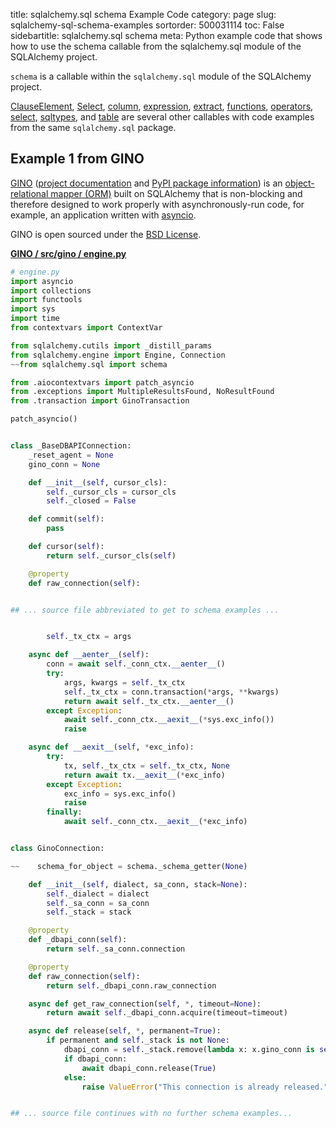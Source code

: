 title: sqlalchemy.sql schema Example Code
category: page
slug: sqlalchemy-sql-schema-examples
sortorder: 500031114
toc: False
sidebartitle: sqlalchemy.sql schema
meta: Python example code that shows how to use the schema callable from the sqlalchemy.sql module of the SQLAlchemy project.


`schema` is a callable within the `sqlalchemy.sql` module of the SQLAlchemy project.

<a href="/sqlalchemy-sql-clauseelement-examples.html">ClauseElement</a>,
<a href="/sqlalchemy-sql-select-examples.html">Select</a>,
<a href="/sqlalchemy-sql-column-examples.html">column</a>,
<a href="/sqlalchemy-sql-expression-examples.html">expression</a>,
<a href="/sqlalchemy-sql-extract-examples.html">extract</a>,
<a href="/sqlalchemy-sql-functions-examples.html">functions</a>,
<a href="/sqlalchemy-sql-operators-examples.html">operators</a>,
<a href="/sqlalchemy-sql-select-examples.html">select</a>,
<a href="/sqlalchemy-sql-sqltypes-examples.html">sqltypes</a>,
and <a href="/sqlalchemy-sql-table-examples.html">table</a>
are several other callables with code examples from the same `sqlalchemy.sql` package.

## Example 1 from GINO
[GINO](https://github.com/fantix/gino)
([project documentation](https://python-gino.readthedocs.io/en/latest/)
and
[PyPI package information](https://pypi.org/project/gino/))
is an [object-relational mapper (ORM)](/object-relational-mappers-orms.html)
built on SQLAlchemy that is non-blocking and therefore designed to work properly
with asynchronously-run code, for example, an application written with
[asyncio](https://docs.python.org/3/library/asyncio.html).

GINO is open sourced under the [BSD License](https://github.com/python-gino/gino/blob/master/LICENSE).

[**GINO / src/gino / engine.py**](https://github.com/python-gino/gino/blob/master/src/gino/./engine.py)

```python
# engine.py
import asyncio
import collections
import functools
import sys
import time
from contextvars import ContextVar

from sqlalchemy.cutils import _distill_params
from sqlalchemy.engine import Engine, Connection
~~from sqlalchemy.sql import schema

from .aiocontextvars import patch_asyncio
from .exceptions import MultipleResultsFound, NoResultFound
from .transaction import GinoTransaction

patch_asyncio()


class _BaseDBAPIConnection:
    _reset_agent = None
    gino_conn = None

    def __init__(self, cursor_cls):
        self._cursor_cls = cursor_cls
        self._closed = False

    def commit(self):
        pass

    def cursor(self):
        return self._cursor_cls(self)

    @property
    def raw_connection(self):


## ... source file abbreviated to get to schema examples ...


        self._tx_ctx = args

    async def __aenter__(self):
        conn = await self._conn_ctx.__aenter__()
        try:
            args, kwargs = self._tx_ctx
            self._tx_ctx = conn.transaction(*args, **kwargs)
            return await self._tx_ctx.__aenter__()
        except Exception:
            await self._conn_ctx.__aexit__(*sys.exc_info())
            raise

    async def __aexit__(self, *exc_info):
        try:
            tx, self._tx_ctx = self._tx_ctx, None
            return await tx.__aexit__(*exc_info)
        except Exception:
            exc_info = sys.exc_info()
            raise
        finally:
            await self._conn_ctx.__aexit__(*exc_info)


class GinoConnection:

~~    schema_for_object = schema._schema_getter(None)

    def __init__(self, dialect, sa_conn, stack=None):
        self._dialect = dialect
        self._sa_conn = sa_conn
        self._stack = stack

    @property
    def _dbapi_conn(self):
        return self._sa_conn.connection

    @property
    def raw_connection(self):
        return self._dbapi_conn.raw_connection

    async def get_raw_connection(self, *, timeout=None):
        return await self._dbapi_conn.acquire(timeout=timeout)

    async def release(self, *, permanent=True):
        if permanent and self._stack is not None:
            dbapi_conn = self._stack.remove(lambda x: x.gino_conn is self)
            if dbapi_conn:
                await dbapi_conn.release(True)
            else:
                raise ValueError("This connection is already released.")


## ... source file continues with no further schema examples...

```

